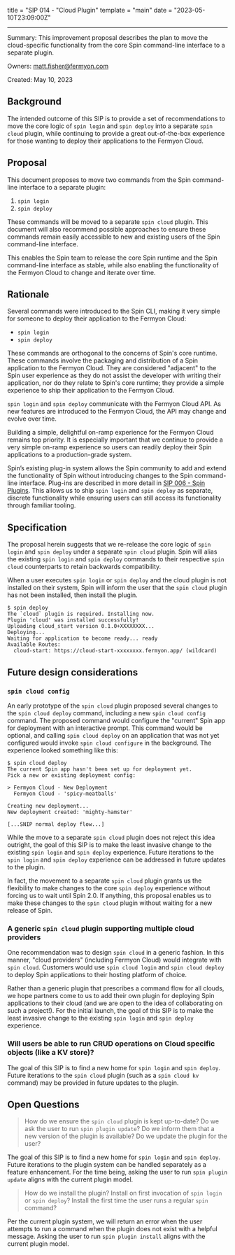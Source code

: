 title = "SIP 014 - "Cloud Plugin"
template = "main"
date = "2023-05-10T23:09:00Z"

---

Summary: This improvement proposal describes the plan to move the cloud-specific
functionality from the core Spin command-line interface to a separate plugin.

Owners: matt.fisher@fermyon.com

Created: May 10, 2023

## Background

The intended outcome of this SIP is to provide a set of recommendations to move
the core logic of `spin login` and `spin deploy` into a separate `spin cloud`
plugin, while continuing to provide a great out-of-the-box experience for those
wanting to deploy their applications to the Fermyon Cloud.

## Proposal

This document proposes to move two commands from the Spin command-line interface
to a separate plugin:

1. `spin login`
2. `spin deploy`

These commands will be moved to a separate `spin cloud` plugin. This document
will also recommend possible approaches to ensure these commands remain easily
accessible to new and existing users of the Spin command-line interface.

This enables the Spin team to release the core Spin runtime and the Spin
command-line interface as stable, while also enabling the functionality of the
Fermyon Cloud to change and iterate over time.

## Rationale

Several commands were introduced to the Spin CLI, making it very simple for
someone to deploy their application to the Fermyon Cloud:

- `spin login`
- `spin deploy`

These commands are orthogonal to the concerns of Spin's core runtime. These
commands involve the packaging and distribution of a Spin application to the
Fermyon Cloud. They are considered "adjacent" to the Spin user experience as
they do not assist the developer with writing their application, nor do they
relate to Spin's core runtime; they provide a simple experience to ship their
application to the Fermyon Cloud.

`spin login` and `spin deploy` communicate with the Fermyon Cloud API. As new
features are introduced to the Fermyon Cloud, the API may change and evolve over
time.

Building a simple, delightful on-ramp experience for the Fermyon Cloud remains
top priority. It is especially important that we continue to provide a very
simple on-ramp experience so users can readily deploy their Spin applications to
a production-grade system.

Spin’s existing plug-in system allows the Spin community to add and extend the
functionality of Spin without introducing changes to the Spin command-line
interface. Plug-ins are described in more detail in [SIP 006 - Spin
Plugins](./006-spin-plugins.md). This allows us to ship `spin login` and `spin
deploy` as separate, discrete functionality while ensuring users can still
access its functionality through familiar tooling.

## Specification

The proposal herein suggests that we re-release the core logic of `spin login`
and `spin deploy` under a separate `spin cloud` plugin. Spin will alias the
existing `spin login` and `spin deploy` commands to their respective `spin
cloud` counterparts to retain backwards compatibility.

When a user executes `spin login` or `spin deploy` and the cloud plugin is not
installed on their system, Spin will inform the user that the `spin cloud`
plugin has not been installed, then install the plugin.

```console
$ spin deploy
The `cloud` plugin is required. Installing now.
Plugin 'cloud' was installed successfully!
Uploading cloud_start version 0.1.0+XXXXXXXX...
Deploying...
Waiting for application to become ready... ready
Available Routes:
  cloud-start: https://cloud-start-xxxxxxxx.fermyon.app/ (wildcard)
```

## Future design considerations

### `spin cloud config`

An early prototype of the `spin cloud` plugin proposed several changes to the
`spin cloud deploy` command, including a new `spin cloud config` command. The
proposed command would configure the "current" Spin app for deployment with an
interactive prompt. This command would be optional, and calling `spin cloud
deploy` on an application that was not yet configured would invoke `spin cloud
configure` in the background. The experience looked something like this:

```console
$ spin cloud deploy
The current Spin app hasn't been set up for deployment yet.
Pick a new or existing deployment config:

> Fermyon Cloud - New Deployment
  Fermyon Cloud - 'spicy-meatballs'

Creating new deployment...
New deployment created: 'mighty-hamster'

[...SNIP normal deploy flow...]
```

While the move to a separate `spin cloud` plugin does not reject this idea
outright, the goal of this SIP is to make the least invasive change to the
existing `spin login` and `spin deploy` experience. Future iterations to the
`spin login` and `spin deploy` experience can be addressed in future updates to
the plugin.

In fact, the movement to a separate `spin cloud` plugin grants us the
flexibility to make changes to the core `spin deploy` experience without forcing
us to wait until Spin 2.0. If anything, this proposal enables us to make these
changes to the `spin cloud` plugin without waiting for a new release of Spin.

### A generic `spin cloud` plugin supporting multiple cloud providers

One recommendation was to design `spin cloud` in a generic fashion. In this
manner, "cloud providers" (including Fermyon Cloud) would integrate with `spin
cloud`. Customers would use `spin cloud login` and `spin cloud deploy` to
deploy Spin applications to their hosting platform of choice.

Rather than a generic plugin that prescribes a command flow for all clouds, we
hope partners come to us to add their own plugin for deploying Spin applications
to their cloud (and we are open to the idea of collaborating on such a
project!). For the initial launch, the goal of this SIP is to make the least
invasive change to the existing `spin login` and `spin deploy` experience.

### Will users be able to run CRUD operations on Cloud specific objects (like a KV store)?

The goal of this SIP is to find a new home for `spin login` and `spin deploy`.
Future iterations to the `spin cloud` plugin (such as a `spin cloud kv` command)
may be provided in future updates to the plugin.

## Open Questions

> How do we ensure the `spin cloud` plugin is kept up-to-date? Do we ask the
> user to run `spin plugin update`? Do we inform them that a new version of the
> plugin is available? Do we update the plugin for the user?

The goal of this SIP is to find a new home for `spin login` and `spin deploy`.
Future iterations to the plugin system can be handled separately as a feature
enhancement. For the time being, asking the user to run `spin plugin update`
aligns with the current plugin model.

> How do we install the plugin? Install on first invocation of `spin login` or
> `spin deploy`? Install the first time the user runs a regular `spin` command?

Per the current plugin system, we will return an error when the user attempts to
run a command when the plugin does not exist with a helpful message. Asking the
user to run `spin plugin install` aligns with the current plugin model.

